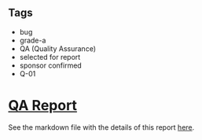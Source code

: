 ## Tags

- bug
- grade-a
- QA (Quality Assurance)
- selected for report
- sponsor confirmed
- Q-01

# [QA Report](https://github.com/code-423n4/2023-02-malt-findings/issues/42) 

See the markdown file with the details of this report [here](https://github.com/code-423n4/2023-02-malt-findings/blob/main/data/hansfriese-Q.md).